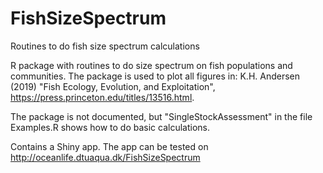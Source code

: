 # FishSizeSpectrum
Routines to do fish size spectrum calculations

R package with routines to do size spectrum on fish populations and communities. The package is used to plot all figures in: K.H. Andersen (2019) "Fish Ecology, Evolution, and Exploitation", https://press.princeton.edu/titles/13516.html. 

The package is not documented, but "SingleStockAssessment" in the file Examples.R shows how to do basic calculations.

Contains a Shiny app. The app can be tested on http://oceanlife.dtuaqua.dk/FishSizeSpectrum
